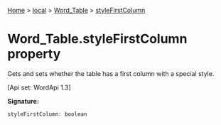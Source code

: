 [Home](./index) &gt; [local](local.md) &gt; [Word\_Table](local.word_table.md) &gt; [styleFirstColumn](local.word_table.stylefirstcolumn.md)

# Word\_Table.styleFirstColumn property

Gets and sets whether the table has a first column with a special style. 

 \[Api set: WordApi 1.3\]

**Signature:**
```javascript
styleFirstColumn: boolean
```
